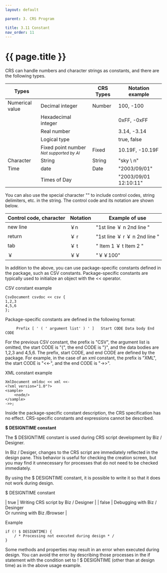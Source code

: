 ```yaml
---
layout: default

parent: 3. CRS Program 

title: 3.11 Constant
nav_order: 11
---
```


# {{ page.title }}

CRS can handle numbers and character strings as constants, and there are the following types.

 
| Types           	|                                       	| CRS Types 	| Notation example      	|
|-----------------	|---------------------------------------	|-----------	|-----------------------	|
| Numerical value 	| Decimal integer                       	| Number    	| 100, -100             	|
|                 	| Hexadecimal integer                   	|           	| 0xFF, -0xFF           	|
|                 	| Real number                           	|           	| 3.14, -3.14           	|
|                 	| Logical type                          	|           	| true, false           	|
|                 	| Fixed point number *<small>Not supported by AI</small>* 	| Fixed     	| 10.19F, -10.19F       	|
| Character          	| String                                	| String    	| "sky \ n"             	|
| Time            	| date                                  	| Date      	| "2003/09/01"          	|
|                 	| Times of Day                          	|           	| "2003/09/01 12:10:11" 	|


You can also use the special character "\" to include control codes, string delimiters, etc. in the string. The control code and its notation are shown below.


| Control code, character 	| Notation 	| Example of use               	|
|-------------------------	|--------	|------------------------------	|
| new line                	| ￥n    	| "1st line ￥ n 2nd line "     	|
| return                  	| ￥ r    	| "1st line ￥ r ￥ n 2nd line " 	|
| tab                     	| ￥ t    	| " Item 1 ￥ t Item 2 "        	|
| ￥                     	| ￥￥  	| "￥￥100"                     	|


In addition to the above, you can use package-specific constants defined in the package, such as CSV constants. Package-specific constants are typically used to initialize an object with the << operator.

CSV constant example

```
CsvDocument csvdoc << csv {
1,2,3
4,5,6
};
```

Package-specific constants are defined in the following format:

 
  ```
       Prefix [ ' ( ' argument list' ) ' ]   Start CODE Data body End CODE
  ```

For the previous CSV constant, the prefix is "CSV", the argument list is omitted, the start CODE is "{", the end CODE is "}", and the data bodies are 1,2,3 and 4,5,6. The prefix, start CODE, and end CODE are defined by the package. For example, in the case of an xml constant, the prefix is "XML", the start CODE is "<<-", and the end CODE is "->>".


XML constant example

```
XmlDocument xmldoc << xml <<-
<?xml version="1.0"?>
<sample>
    <node/>
</sample>
->>;
```

Inside the package-specific constant description, the CRS specification has no effect. CRS-specific constants and expressions cannot be described.


**$ DESIGNTIME constant**

The $ DESIGNTIME constant is used during CRS script development by Biz / Designer.

In Biz / Desiger, changes to the CRS script are immediately reflected in the design pane. This behavior is useful for checking the creation screen, but you may find it unnecessary for processes that do not need to be checked immediately.

By using the $ DESIGNTIME constant, it is possible to write it so that it does not work during design.

 

$ DESIGNTIME constant <br>

| true   	| Writing CRS script by Biz &#47; Designer                       	| 
| false   	| Debugging with Biz &#47; Desinger <br> Or running with Biz &#47;Browser                       	| 

Example 

```
if (! $ DESIGNTIME) {
    / * Processing not executed during design * /
}
```

Some methods and properties may result in an error when executed during design. You can avoid the error by describing those processes in the if statement with the condition set to ! $ DESIGNTIME (other than at design time) as in the above usage example.



 
















